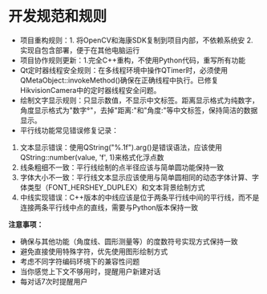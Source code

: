 # 开发规范和规则

- 项目重构规则：1. 将OpenCV和海康SDK复制到项目内部，不依赖系统安 2. 实现自包含部署，便于在其他电脑运行
- 项目协作规则更新：1.完全C++重构，不使用Python代码，重写所有功能
- Qt定时器线程安全规则：在多线程环境中操作QTimer时，必须使用QMetaObject::invokeMethod()确保在正确线程中执行。已修复HikvisionCamera中的定时器线程安全问题。
- 绘制文字显示规则：只显示数值，不显示中文标签。距离显示格式为纯数字，角度显示格式为"数字°"，去掉"距离:"和"角度:"等中文标签，保持简洁的数据显示。
- 平行线功能常见错误修复记录：
1. 文本显示错误：使用QString("%.1f").arg()是错误语法，应该使用QString::number(value, 'f', 1)来格式化浮点数
2. 线条粗细不一致：平行线绘制的点半径应该与简单圆功能保持一致
3. 字体大小不一致：平行线文本显示应该使用与简单圆相同的动态字体计算、字体类型（FONT_HERSHEY_DUPLEX）和文本背景绘制方式
4. 中线实现错误：C++版本的中线应该是位于两条平行线中间的平行线，而不是连接两条平行线中点的直线，需要与Python版本保持一致

**注意事项：**
- 确保与其他功能（角度线、圆形测量等）的度数符号实现方式保持一致
- 避免直接使用特殊字符，优先使用图形绘制方式
- 考虑不同字符编码环境下的兼容性问题
- 当你感觉上下文不够用时，提醒用户新建对话
- 每对话7次时提醒用户